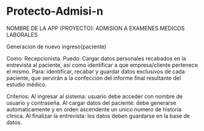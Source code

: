 # Protecto-Admisi-n

NOMBRE DE LA APP (PROYECTO): ADMISION  A EXAMENES MEDICOS LABORALES


Generacion de nuevo ingreso(paciente)

Como: Recepcionista.
Puedo: Cargar datos personales recabados en la entrevista al paciente, asi como identificar a que empresa/cliente pertenece el mismo.
Para: identificar, recabar y guardar datos exclusivos de cada paciente, que servirán a la confección del informe final resultante del estudio médico.

Criterios:
Al ingresar al sistema: usuario debe acceder con nombre de usuario y contraseña.
Al cargar datos del paciente: debe generarse automaticamente y en orden ascendente un unico numero de historia clinica.
Al finalizar la entrevista: los datos deben guardarse en la base de datos.
 
